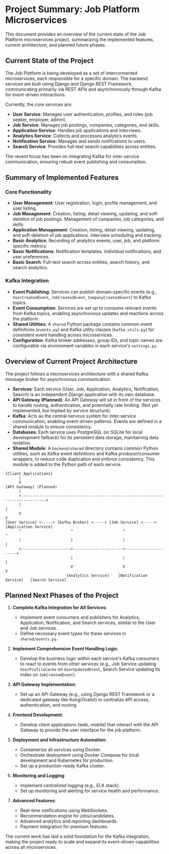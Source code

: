 # Project Summary: Job Platform Microservices

This document provides an overview of the current state of the Job Platform microservices project, summarizing the implemented features, current architecture, and planned future phases.

## Current State of the Project

The Job Platform is being developed as a set of interconnected microservices, each responsible for a specific domain. The backend services are built using Django and Django REST Framework, communicating primarily via REST APIs and asynchronously through Kafka for event-driven interactions.

Currently, the core services are:
- **User Service**: Manages user authentication, profiles, and roles (job seeker, employer, admin).
- **Job Service**: Manages job postings, companies, categories, and skills.
- **Application Service**: Handles job applications and interviews.
- **Analytics Service**: Collects and processes analytics events.
- **Notification Service**: Manages and sends notifications to users.
- **Search Service**: Provides full-text search capabilities across entities.

The recent focus has been on integrating Kafka for inter-service communication, ensuring robust event publishing and consumption.

## Summary of Implemented Features

### Core Functionality
- **User Management**: User registration, login, profile management, and user listing.
- **Job Management**: Creation, listing, detail viewing, updating, and soft-deletion of job postings. Management of companies, job categories, and skills.
- **Application Management**: Creation, listing, detail viewing, updating, and soft-deletion of job applications. Interview scheduling and tracking.
- **Basic Analytics**: Recording of analytics events, user, job, and platform specific metrics.
- **Basic Notifications**: Notification templates, individual notifications, and user preferences.
- **Basic Search**: Full-text search across entities, search history, and search analytics.

### Kafka Integration
- **Event Publishing**: Services can publish domain-specific events (e.g., `UserCreatedEvent`, `JobCreatedEvent`, `CompanyCreatedEvent`) to Kafka topics.
- **Event Consumption**: Services are set up to consume relevant events from Kafka topics, enabling asynchronous updates and reactions across the platform.
- **Shared Utilities**: A `shared` Python package contains common event definitions (`events.py`) and Kafka utility classes (`kafka_utils.py`) for consistent event handling across microservices.
- **Configuration**: Kafka broker addresses, group IDs, and topic names are configurable via environment variables in each service's `settings.py`.

## Overview of Current Project Architecture

The project follows a microservices architecture with a shared Kafka message broker for asynchronous communication.

- **Services**: Each service (User, Job, Application, Analytics, Notification, Search) is an independent Django application with its own database.
- **API Gateway (Planned)**: An API Gateway will sit in front of the services to handle routing, authentication, and potentially rate limiting. (Not yet implemented, but implied by service structure).
- **Kafka**: Acts as the central nervous system for inter-service communication, enabling event-driven patterns. Events are defined in a shared module to ensure consistency.
- **Databases**: Each service uses PostgreSQL (or SQLite for local development fallback) for its persistent data storage, maintaining data isolation.
- **Shared Module**: A `backend/shared` directory contains common Python utilities, such as Kafka event definitions and Kafka producer/consumer wrappers, to reduce code duplication and enforce consistency. This module is added to the Python path of each service.

```
[Client Applications]
      |
      V
[API Gateway] (Planned)
      |
      +---------------------------------------------------------------------------------+
      |                                                                                 |
      V                                                                                 V
[User Service] <-----> [Kafka Broker] <-----> [Job Service] <-----> [Application Service]
      ^                      ^                      ^                      ^
      |                      |                      |                      |
      +----------------------+----------------------+----------------------+
                             |                      |                      |
                             V                      V                      V
                           [Analytics Service]    [Notification Service]   [Search Service]

```

## Planned Next Phases of the Project

1.  **Complete Kafka Integration for All Services**:
    - Implement event consumers and publishers for Analytics, Application, Notification, and Search services, similar to the User and Job services.
    - Define necessary event types for these services in `shared/events.py`.

2.  **Implement Comprehensive Event Handling Logic**:
    - Develop the business logic within each service's Kafka consumers to react to events from other services (e.g., Job Service updating `UserProfileCache` on `UserUpdatedEvent`, Search Service updating its index on `JobCreatedEvent`).

3.  **API Gateway Implementation**:
    - Set up an API Gateway (e.g., using Django REST Framework or a dedicated gateway like Kong/Ocelot) to centralize API access, authentication, and routing.

4.  **Frontend Development**:
    - Develop client applications (web, mobile) that interact with the API Gateway to provide the user interface for the job platform.

5.  **Deployment and Infrastructure Automation**:
    - Containerize all services using Docker.
    - Orchestrate deployment using Docker Compose for local development and Kubernetes for production.
    - Set up a production-ready Kafka cluster.

6.  **Monitoring and Logging**:
    - Implement centralized logging (e.g., ELK stack).
    - Set up monitoring and alerting for service health and performance.

7.  **Advanced Features**:
    - Real-time notifications using WebSockets.
    - Recommendation engine for jobs/candidates.
    - Advanced analytics and reporting dashboards.
    - Payment integration for premium features.

The current work has laid a solid foundation for the Kafka integration, making the project ready to scale and expand its event-driven capabilities across all microservices. 